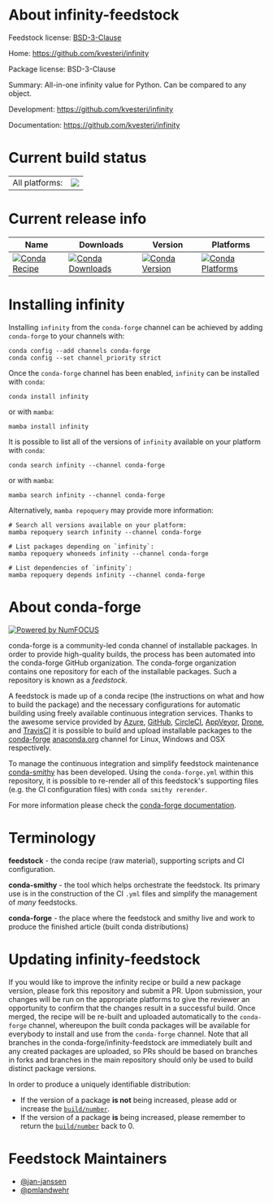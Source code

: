 About infinity-feedstock
========================

Feedstock license: [BSD-3-Clause](https://github.com/conda-forge/infinity-feedstock/blob/main/LICENSE.txt)

Home: https://github.com/kvesteri/infinity

Package license: BSD-3-Clause

Summary: All-in-one infinity value for Python. Can be compared to any object.

Development: https://github.com/kvesteri/infinity

Documentation: https://github.com/kvesteri/infinity

Current build status
====================


<table><tr><td>All platforms:</td>
    <td>
      <a href="https://dev.azure.com/conda-forge/feedstock-builds/_build/latest?definitionId=5607&branchName=main">
        <img src="https://dev.azure.com/conda-forge/feedstock-builds/_apis/build/status/infinity-feedstock?branchName=main">
      </a>
    </td>
  </tr>
</table>

Current release info
====================

| Name | Downloads | Version | Platforms |
| --- | --- | --- | --- |
| [![Conda Recipe](https://img.shields.io/badge/recipe-infinity-green.svg)](https://anaconda.org/conda-forge/infinity) | [![Conda Downloads](https://img.shields.io/conda/dn/conda-forge/infinity.svg)](https://anaconda.org/conda-forge/infinity) | [![Conda Version](https://img.shields.io/conda/vn/conda-forge/infinity.svg)](https://anaconda.org/conda-forge/infinity) | [![Conda Platforms](https://img.shields.io/conda/pn/conda-forge/infinity.svg)](https://anaconda.org/conda-forge/infinity) |

Installing infinity
===================

Installing `infinity` from the `conda-forge` channel can be achieved by adding `conda-forge` to your channels with:

```
conda config --add channels conda-forge
conda config --set channel_priority strict
```

Once the `conda-forge` channel has been enabled, `infinity` can be installed with `conda`:

```
conda install infinity
```

or with `mamba`:

```
mamba install infinity
```

It is possible to list all of the versions of `infinity` available on your platform with `conda`:

```
conda search infinity --channel conda-forge
```

or with `mamba`:

```
mamba search infinity --channel conda-forge
```

Alternatively, `mamba repoquery` may provide more information:

```
# Search all versions available on your platform:
mamba repoquery search infinity --channel conda-forge

# List packages depending on `infinity`:
mamba repoquery whoneeds infinity --channel conda-forge

# List dependencies of `infinity`:
mamba repoquery depends infinity --channel conda-forge
```


About conda-forge
=================

[![Powered by
NumFOCUS](https://img.shields.io/badge/powered%20by-NumFOCUS-orange.svg?style=flat&colorA=E1523D&colorB=007D8A)](https://numfocus.org)

conda-forge is a community-led conda channel of installable packages.
In order to provide high-quality builds, the process has been automated into the
conda-forge GitHub organization. The conda-forge organization contains one repository
for each of the installable packages. Such a repository is known as a *feedstock*.

A feedstock is made up of a conda recipe (the instructions on what and how to build
the package) and the necessary configurations for automatic building using freely
available continuous integration services. Thanks to the awesome service provided by
[Azure](https://azure.microsoft.com/en-us/services/devops/), [GitHub](https://github.com/),
[CircleCI](https://circleci.com/), [AppVeyor](https://www.appveyor.com/),
[Drone](https://cloud.drone.io/welcome), and [TravisCI](https://travis-ci.com/)
it is possible to build and upload installable packages to the
[conda-forge](https://anaconda.org/conda-forge) [anaconda.org](https://anaconda.org/)
channel for Linux, Windows and OSX respectively.

To manage the continuous integration and simplify feedstock maintenance
[conda-smithy](https://github.com/conda-forge/conda-smithy) has been developed.
Using the ``conda-forge.yml`` within this repository, it is possible to re-render all of
this feedstock's supporting files (e.g. the CI configuration files) with ``conda smithy rerender``.

For more information please check the [conda-forge documentation](https://conda-forge.org/docs/).

Terminology
===========

**feedstock** - the conda recipe (raw material), supporting scripts and CI configuration.

**conda-smithy** - the tool which helps orchestrate the feedstock.
                   Its primary use is in the construction of the CI ``.yml`` files
                   and simplify the management of *many* feedstocks.

**conda-forge** - the place where the feedstock and smithy live and work to
                  produce the finished article (built conda distributions)


Updating infinity-feedstock
===========================

If you would like to improve the infinity recipe or build a new
package version, please fork this repository and submit a PR. Upon submission,
your changes will be run on the appropriate platforms to give the reviewer an
opportunity to confirm that the changes result in a successful build. Once
merged, the recipe will be re-built and uploaded automatically to the
`conda-forge` channel, whereupon the built conda packages will be available for
everybody to install and use from the `conda-forge` channel.
Note that all branches in the conda-forge/infinity-feedstock are
immediately built and any created packages are uploaded, so PRs should be based
on branches in forks and branches in the main repository should only be used to
build distinct package versions.

In order to produce a uniquely identifiable distribution:
 * If the version of a package **is not** being increased, please add or increase
   the [``build/number``](https://docs.conda.io/projects/conda-build/en/latest/resources/define-metadata.html#build-number-and-string).
 * If the version of a package **is** being increased, please remember to return
   the [``build/number``](https://docs.conda.io/projects/conda-build/en/latest/resources/define-metadata.html#build-number-and-string)
   back to 0.

Feedstock Maintainers
=====================

* [@jan-janssen](https://github.com/jan-janssen/)
* [@pmlandwehr](https://github.com/pmlandwehr/)

